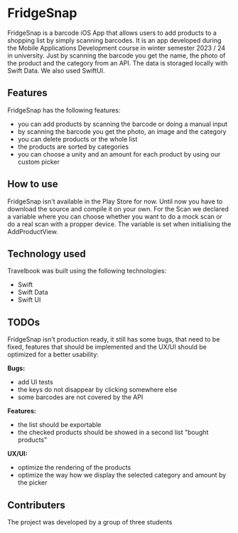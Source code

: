 # FridgeSnap
FridgeSnap is a barcode iOS App that allows users to add products to a shopping list by simply scanning barcodes. It is an app developed during the Mobile Applications Development course in winter semester 2023 / 24 in university. Just by scanning the barcode you get the name, the photo of the product and the category from an API. The data is storaged locally with Swift Data. We also used SwiftUI. 

## Features 
FridgeSnap has the following features: 

- you can add products by scanning the barcode or doing a manual input
- by scanning the barcode you get the photo, an image and the category
- you can delete products or the whole list
- the products are sorted by categories
- you can choose a unity and an amount for each product by using our custom picker

## How to use
FridgeSnap isn't available in the Play Store for now. Until now you have to download the source and compile it on your own. For the Scan we declared a variable where you can choose whether you want to do a mock scan or do a real scan with a propper device. The variable is set when initialising the AddProductView.

## Technology used 
Travelbook was built using the following technologies:

- Swift
- Swift Data
- Swift UI

## TODOs
FridgeSnap isn't production ready, it still has some bugs, that need to be fixed, features that should be implemented and the UX/UI should be optimized for a better usability: 

**Bugs:**
- add UI tests
- the keys do not disappear by clicking somewhere else
- some barcodes are not covered by the API 

**Features:**
- the list should be exportable 
- the checked products should be showed in a second list "bought products"

**UX/UI:**
- optimize the rendering of the products
- optimize the way how we display the selected category and amount by the picker
  
## Contributers
The project was developed by a group of three students

